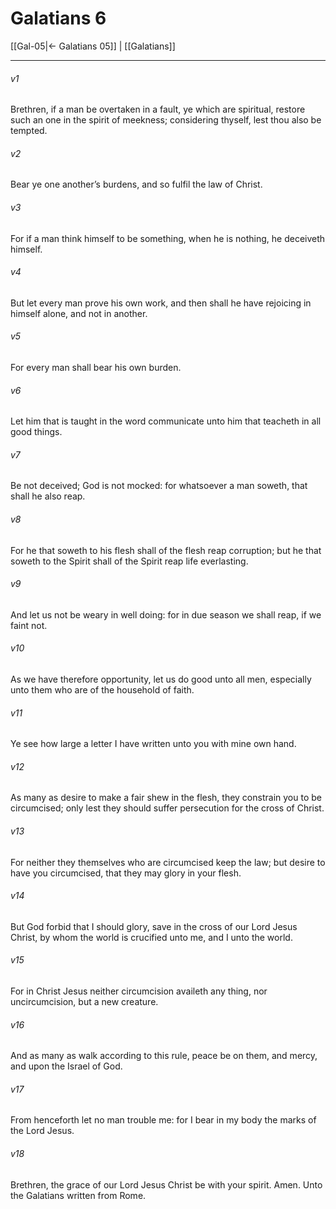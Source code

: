 # Galatians 6

[[Gal-05|← Galatians 05]] | [[Galatians]]
***

###### v1
Brethren, if a man be overtaken in a fault, ye which are spiritual, restore such an one in the spirit of meekness; considering thyself, lest thou also be tempted.
###### v2
Bear ye one another’s burdens, and so fulfil the law of Christ.
###### v3
For if a man think himself to be something, when he is nothing, he deceiveth himself.
###### v4
But let every man prove his own work, and then shall he have rejoicing in himself alone, and not in another.
###### v5
For every man shall bear his own burden.
###### v6
Let him that is taught in the word communicate unto him that teacheth in all good things.
###### v7
Be not deceived; God is not mocked: for whatsoever a man soweth, that shall he also reap.
###### v8
For he that soweth to his flesh shall of the flesh reap corruption; but he that soweth to the Spirit shall of the Spirit reap life everlasting.
###### v9
And let us not be weary in well doing: for in due season we shall reap, if we faint not.
###### v10
As we have therefore opportunity, let us do good unto all men, especially unto them who are of the household of faith.
###### v11
Ye see how large a letter I have written unto you with mine own hand.
###### v12
As many as desire to make a fair shew in the flesh, they constrain you to be circumcised; only lest they should suffer persecution for the cross of Christ.
###### v13
For neither they themselves who are circumcised keep the law; but desire to have you circumcised, that they may glory in your flesh.
###### v14
But God forbid that I should glory, save in the cross of our Lord Jesus Christ, by whom the world is crucified unto me, and I unto the world.
###### v15
For in Christ Jesus neither circumcision availeth any thing, nor uncircumcision, but a new creature.
###### v16
And as many as walk according to this rule, peace be on them, and mercy, and upon the Israel of God.
###### v17
From henceforth let no man trouble me: for I bear in my body the marks of the Lord Jesus.
###### v18
Brethren, the grace of our Lord Jesus Christ be with your spirit. Amen.  Unto the Galatians written from Rome. 
